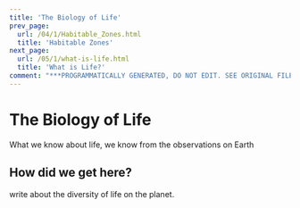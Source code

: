 ```yaml
---
title: 'The Biology of Life'
prev_page:
  url: /04/1/Habitable_Zones.html
  title: 'Habitable Zones'
next_page:
  url: /05/1/what-is-life.html
  title: 'What is Life?'
comment: "***PROGRAMMATICALLY GENERATED, DO NOT EDIT. SEE ORIGINAL FILES IN /content***"
---
```

# The Biology of Life
What we know about life, we know from the observations on Earth

## How did we get here?

write about the diversity of life on the planet.
